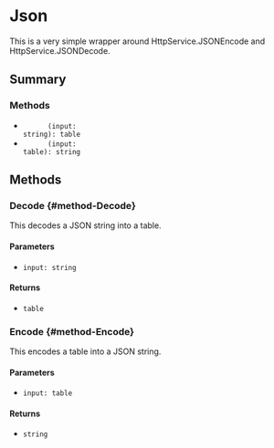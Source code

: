 # Json
This is a very simple wrapper around HttpService.JSONEncode and HttpService.JSONDecode.

## Summary
### Methods
- <code><a style="color:white" href="#method-Decode">Decode</a>(input: string): table</code>
- <code><a style="color:white" href="#method-Encode">Encode</a>(input: table): string</code>
## Methods
### Decode {#method-Decode}
This decodes a JSON string into a table.

#### Parameters
- <code>input: string</code>
#### Returns
- <code>table</code>
### Encode {#method-Encode}
This encodes a table into a JSON string.

#### Parameters
- <code>input: table</code>
#### Returns
- <code>string</code>
